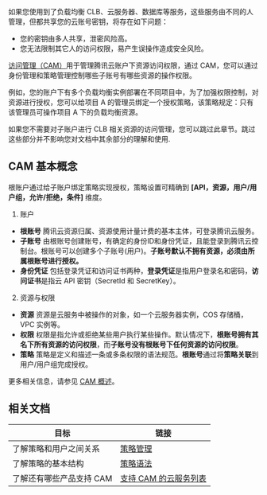如果您使用到了负载均衡 CLB、云服务器、数据库等服务，这些服务由不同的人管理，但都共享您的云账号密钥，将存在如下问题：
- 您的密钥由多人共享，泄密风险高。
- 您无法限制其它人的访问权限，易产生误操作造成安全风险。

[访问管理（CAM）](https://cloud.tencent.com/document/product/378/8969)用于管理腾讯云账户下资源访问权限，通过 CAM，您可以通过身份管理和策略管理控制哪些子账号有哪些资源的操作权限。

例如，您的账户下有多个负载均衡实例部署在不同项目中，为了加强权限控制，对资源进行授权，您可以给项目 A 的管理员绑定一个授权策略，该策略规定：只有该管理员可操作项目 A 下的负载均衡资源。

如果您不需要对子账户进行 CLB 相关资源的访问管理，您可以跳过此章节。跳过这些部分并不影响您对文档中其余部分的理解和使用.

##  CAM 基本概念
根账户通过给子账户绑定策略实现授权，策略设置可精确到 **[API，资源，用户/用户组，允许/拒绝，条件]** 维度。

1. 账户
 - **根账号**
 腾讯云资源归属、资源使用计量计费的基本主体，可登录腾讯云服务。
 - **子账号**
 由根账号创建账号，有确定的身份ID和身份凭证，且能登录到腾讯云控制台。根账号可以创建多个子账号(用户)。**子账号默认不拥有资源，必须由所属根账号进行授权。**
 - **身份凭证**
包括登录凭证和访问证书两种，**登录凭证**是指用户登录名和密码，**访问证书**是指云 API 密钥（SecretId 和 SecretKey）。
2. 资源与权限
 - **资源**
资源是云服务中被操作的对象，如一个云服务器实例，COS 存储桶，VPC 实例等。
 - **权限**
权限是指允许或拒绝某些用户执行某些操作。默认情况下，**根账号拥有其名下所有资源的访问权限**，而**子账号没有根账号下任何资源的访问权限**。
 - **策略**
策略是定义和描述一条或多条权限的语法规范。**根账号**通过将**策略关联**到用户/用户组完成授权。

 更多相关信息，请参见 [CAM 概述](https://cloud.tencent.com/document/product/378/9028)。

##  相关文档

| 目标                    | 链接                                                         |
| ----------------------- | ------------------------------------------------------------ |
| 了解策略和用户之间关系  | [策略管理](https://cloud.tencent.com/document/product/378/8955) |
| 了解策略的基本结构      | [策略语法](https://cloud.tencent.com/document/product/378/8962) |
| 了解还有哪些产品支持 CAM | [支持 CAM 的云服务列表](https://cloud.tencent.com/document/product/378/9029) |
